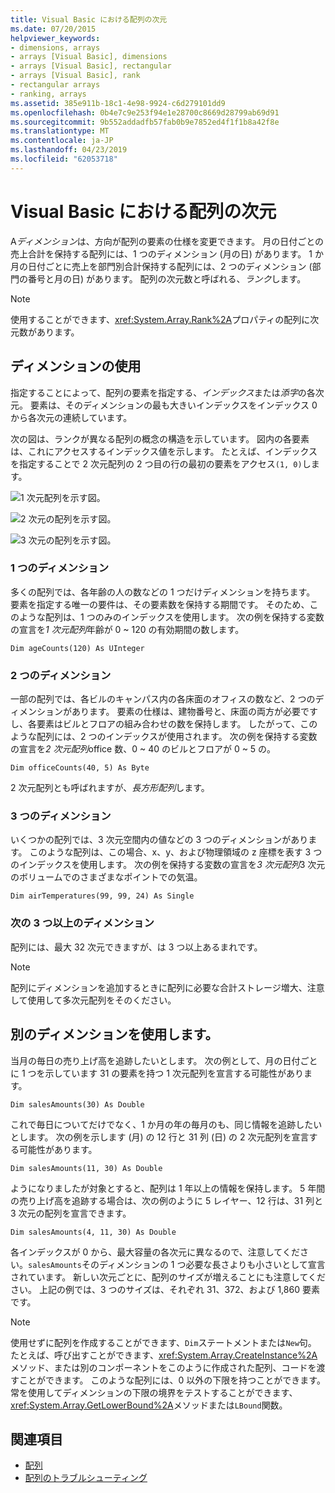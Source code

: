 ```yaml
---
title: Visual Basic における配列の次元
ms.date: 07/20/2015
helpviewer_keywords:
- dimensions, arrays
- arrays [Visual Basic], dimensions
- arrays [Visual Basic], rectangular
- arrays [Visual Basic], rank
- rectangular arrays
- ranking, arrays
ms.assetid: 385e911b-18c1-4e98-9924-c6d279101dd9
ms.openlocfilehash: 0b4e7c9e253f94e1e28700c8669d28799ab69d91
ms.sourcegitcommit: 9b552addadfb57fab0b9e7852ed4f1f1b8a42f8e
ms.translationtype: MT
ms.contentlocale: ja-JP
ms.lasthandoff: 04/23/2019
ms.locfileid: "62053718"
---
```

# <a name="array-dimensions-in-visual-basic"></a>Visual Basic における配列の次元
A*ディメンション*は、方向が配列の要素の仕様を変更できます。 月の日付ごとの売上合計を保持する配列には、1 つのディメンション (月の日) があります。 1 か月の日付ごとに売上を部門別合計保持する配列には、2 つのディメンション (部門の番号と月の日) があります。 配列の次元数と呼ばれる、*ランク*します。  
  
> [!NOTE]
>  使用することができます、<xref:System.Array.Rank%2A>プロパティの配列に次元数があります。  
  
## <a name="working-with-dimensions"></a>ディメンションの使用  
 指定することによって、配列の要素を指定する、*インデックス*または*添字*の各次元。 要素は、そのディメンションの最も大きいインデックスをインデックス 0 から各次元の連続しています。  
  
 次の図は、ランクが異なる配列の概念の構造を示しています。 図内の各要素は、これにアクセスするインデックス値を示します。 たとえば、インデックスを指定することで 2 次元配列の 2 つ目の行の最初の要素をアクセス`(1, 0)`します。  
  
 ![1 次元配列を示す図。](./media/array-dimensions/one-dimensional-array.gif)  
  
 ![2 次元の配列を示す図。](./media/array-dimensions/two-dimensional-array.gif)  
  
 ![3 次元の配列を示す図。](./media/array-dimensions/three-dimensional-array.gif)  
  
### <a name="one-dimension"></a>1 つのディメンション  
 多くの配列では、各年齢の人の数などの 1 つだけディメンションを持ちます。 要素を指定する唯一の要件は、その要素数を保持する期間です。 そのため、このような配列は、1 つのみのインデックスを使用します。 次の例を保持する変数の宣言を*1 次元配列*年齢が 0 ~ 120 の有効期間の数します。  
  
```  
Dim ageCounts(120) As UInteger  
```  
  
### <a name="two-dimensions"></a>2 つのディメンション  
 一部の配列では、各ビルのキャンパス内の各床面のオフィスの数など、2 つのディメンションがあります。 要素の仕様は、建物番号と、床面の両方が必要ですし、各要素はビルとフロアの組み合わせの数を保持します。 したがって、このような配列には、2 つのインデックスが使用されます。 次の例を保持する変数の宣言を*2 次元配列*office 数、0 ~ 40 のビルとフロアが 0 ~ 5 の。  
  
```  
Dim officeCounts(40, 5) As Byte  
```  
  
 2 次元配列とも呼ばれますが、*長方形配列*します。  
  
### <a name="three-dimensions"></a>3 つのディメンション  
 いくつかの配列では、3 次元空間内の値などの 3 つのディメンションがあります。 このような配列は、この場合、x、y、および物理領域の z 座標を表す 3 つのインデックスを使用します。 次の例を保持する変数の宣言を*3 次元配列*3 次元のボリュームでのさまざまなポイントでの気温。  
  
```  
Dim airTemperatures(99, 99, 24) As Single  
```  
  
### <a name="more-than-three-dimensions"></a>次の 3 つ以上のディメンション  
 配列には、最大 32 次元できますが、は 3 つ以上あるまれです。  
  
> [!NOTE]
>  配列にディメンションを追加するときに配列に必要な合計ストレージ増大、注意して使用して多次元配列をそのください。  
  
## <a name="using-different-dimensions"></a>別のディメンションを使用します。  
 当月の毎日の売り上げ高を追跡したいとします。 次の例として、月の日付ごとに 1 つを示しています 31 の要素を持つ 1 次元配列を宣言する可能性があります。  
  
```  
Dim salesAmounts(30) As Double  
```  
  
 これで毎日についてだけでなく、1 か月の年の毎月のも、同じ情報を追跡したいとします。 次の例を示します (月) の 12 行と 31 列 (日) の 2 次元配列を宣言する可能性があります。  
  
```  
Dim salesAmounts(11, 30) As Double  
```  
  
 ようになりましたが対象とすると、配列は 1 年以上の情報を保持します。 5 年間の売り上げ高を追跡する場合は、次の例のように 5 レイヤー、12 行は、31 列と 3 次元の配列を宣言できます。  
  
```  
Dim salesAmounts(4, 11, 30) As Double  
```  
  
 各インデックスが 0 から、最大容量の各次元に異なるので、注意してください。`salesAmounts`そのディメンションの 1 つ必要な長さよりも小さいとして宣言されています。 新しい次元ごとに、配列のサイズが増えることにも注意してください。 上記の例では、3 つのサイズは、それぞれ 31、372、および 1,860 要素です。  
  
> [!NOTE]
>  使用せずに配列を作成することができます、`Dim`ステートメントまたは`New`句。 たとえば、呼び出すことができます、<xref:System.Array.CreateInstance%2A>メソッド、または別のコンポーネントをこのように作成された配列、コードを渡すことができます。 このような配列には、0 以外の下限を持つことができます。 常を使用してディメンションの下限の境界をテストすることができます、<xref:System.Array.GetLowerBound%2A>メソッドまたは`LBound`関数。  
  
## <a name="see-also"></a>関連項目

- [配列](../../../../visual-basic/programming-guide/language-features/arrays/index.md)
- [配列のトラブルシューティング](../../../../visual-basic/programming-guide/language-features/arrays/troubleshooting-arrays.md)
